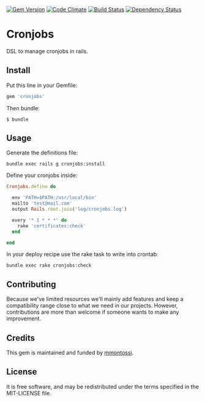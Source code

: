 [![Gem Version](https://badge.fury.io/rb/cronjobs.svg)](http://badge.fury.io/rb/cronjobs)
[![Code Climate](https://codeclimate.com/github/mmontossi/cronjobs/badges/gpa.svg)](https://codeclimate.com/github/mmontossi/cronjobs)
[![Build Status](https://travis-ci.org/mmontossi/cronjobs.svg)](https://travis-ci.org/mmontossi/cronjobs)
[![Dependency Status](https://gemnasium.com/mmontossi/cronjobs.svg)](https://gemnasium.com/mmontossi/cronjobs)

# Cronjobs

DSL to manage cronjobs in rails.

## Install

Put this line in your Gemfile:
```ruby
gem 'cronjobs'
```

Then bundle:
```
$ bundle
```

## Usage

Generate the definitions file:
```
bundle exec rails g cronjobs:install
```

Define your cronjobs inside:
```ruby
Cronjobs.define do

  env 'PATH=$PATH:/usr/local/bin'
  mailto 'test@mail.com'
  output Rails.root.join('log/cronjobs.log')

  every '* 1 * * *' do
    rake 'certificates:check'
  end

end
```

In your deploy recipe use the rake task to write into crontab:
```
bundle exec rake cronjobs:check
```


## Contributing

Because we've limited resources we'll mainly add features and keep a compatibility range close to what we need in our projects. However, contributions are more than welcome if someone wants to make any improvement.

## Credits

This gem is maintained and funded by [mmontossi](https://github.com/mmontossi).

## License

It is free software, and may be redistributed under the terms specified in the MIT-LICENSE file.
